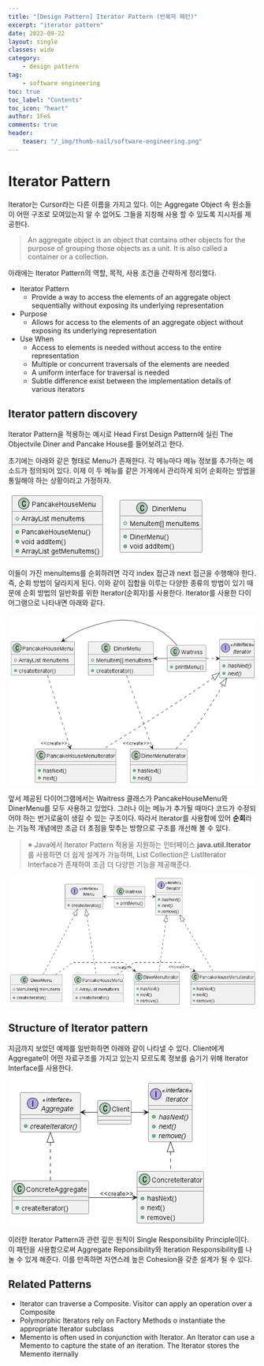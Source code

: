 ```yaml
---
title: "[Design Pattern] Iterator Pattern (반복자 패턴)"
excerpt: "iterator pattern"
date: 2022-09-22
layout: single
classes: wide
category:
    - design pattern
tag:
    - software engineering
toc: true
toc_label: "Contents"
toc_icon: "heart"
author: 1FeS
comments: true
header:
    teaser: "/_img/thumb-nail/software-engineering.png"
---
```


# Iterator Pattern

Iterator는 Cursor라는 다른 이름을 가지고 있다. 이는 Aggregate Object 속 원소들이 어떤 구조로 모여있는지 알 수 없어도 그들을 지칭해 사용 할 수 있도록 지시자를 제공한다.

> An aggregate object is an object that contains other objects for the purpose of grouping those objects as a unit. It is also called a container or a collection.

아래에는 Iterator Pattern의 역할, 목적, 사용 조건을 간략하게 정리했다.

- Iterator Pattern
    - Provide a way to access the elements of an aggregate object sequentially without exposing its underlying representation
- Purpose
    - Allows for access to the elements of an aggregate object without exposing its underlying representation
- Use When
    - Access to elements is needed without access to the entire representation
    - Multiple or concurrent traversals of the elements are needed
    - A uniform interface for traversal is needed
    - Subtle difference exist between the implementation details of various iterators

## Iterator pattern discovery

Iterator Pattern을 적용하는 예시로 Head First Design Pattern에 실린 The Objectvile Diner and Pancake House를 들어보려고 한다.

초기에는 아래와 같은 형태로 Menu가 존재한다. 각 메뉴마다 메뉴 정보를 추가하는 메소드가 정의되어 있다. 이제 이 두 메뉴를 같은 가게에서 관리하게 되어 순회하는 방법을 통일해야 하는 상황이라고 가정하자.

<img src="/_img/2022-09-22/objectvile 01.png">

이들이 가진 menuItems를 순회하려면 각각 index 접근과 next 접근을 수행해야 한다. 즉, 순회 방법이 달라지게 된다. 이와 같이 집합을 이루는 다양한 종류의 방법이 있기 때문에 순회 방법의 일반화를 위한 Iterator(순회자)를 사용한다. Iterator를 사용한 다이어그램으로 나타내면 아래와 같다.

<img src="/_img/2022-09-22/objectvile 02.png">

앞서 제공된 다이어그램에서는 Waitress 클래스가 PancakeHouseMenu와 DinerMenu를 모두 사용하고 있었다. 그러나 이는 메뉴가 추가될 때마다 코드가 수정되어야 하는 번거로움이 생길 수 있는 구조이다. 따라서 Iterator를 사용함에 있어 **순회**라는 기능적 개념에만 조금 더 초점을 맞추는 방향으로 구조를 개선해 볼 수 있다. 

> ※ Java에서 Iterator Pattern 적용을 지원하는 인터페이스 **java.util.Iterator**를 사용하면 더 쉽게 설계가 가능하며, List Collection은 ListIterator Interface가 존재하여 조금 더 다양한 기능을 제공해준다.

<img src="/_img/2022-09-22/objectvile 03.png">

## Structure of Iterator pattern

지금까지 보았던 예제를 일반화하면 아래와 같이 나타낼 수 있다. Client에게 Aggregate이 어떤 자료구조를 가지고 있는지 모르도록 정보를 숨기기 위해 Iterator Interface를 사용한다.

<img src="/_img/2022-09-22/iterator pattern structure.png">

이러한 Iterator Pattern과 관련 깊은 원칙이 Single Responsibility Principle이다. 이 패턴을 사용함으로써 Aggregate Reponsibility와 Iteration Responsibility를 나눌 수 있게 해준다. 이를 만족하면 자연스레 높은 Cohesion을 갖춘 설계가 될 수 있다.

## Related Patterns

- Iterator can traverse a Composite. Visitor can apply an operation over a Composite
- Polymorphic Iterators rely on Factory Methods o instantiate the appropriate Iterator subclass
- Memento is often used in conjunction with Iterator. An Iterator can use a Memento to capture the state of an iteration. The Iterator stores the Memento iternally